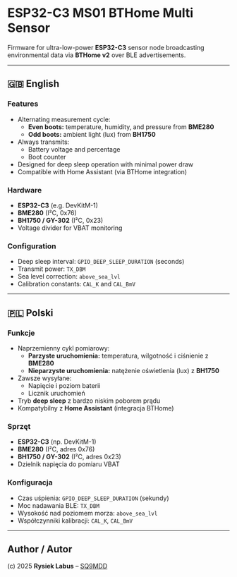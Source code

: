 # ESP32-C3 MS01 BTHome Multi Sensor

Firmware for ultra-low-power **ESP32-C3** sensor node broadcasting environmental data via **BTHome v2** over BLE advertisements.

---

## 🇬🇧 English

### Features
- Alternating measurement cycle:
  - **Even boots:** temperature, humidity, and pressure from **BME280**
  - **Odd boots:** ambient light (lux) from **BH1750**
- Always transmits:
  - Battery voltage and percentage
  - Boot counter
- Designed for deep sleep operation with minimal power draw
- Compatible with Home Assistant (via BTHome integration)

### Hardware
- **ESP32-C3** (e.g. DevKitM-1)
- **BME280** (I²C, 0x76)
- **BH1750 / GY-302** (I²C, 0x23)
- Voltage divider for VBAT monitoring

### Configuration
- Deep sleep interval: `GPIO_DEEP_SLEEP_DURATION` (seconds)
- Transmit power: `TX_DBM`
- Sea level correction: `above_sea_lvl`
- Calibration constants: `CAL_K` and `CAL_BmV`

---

## 🇵🇱 Polski

### Funkcje
- Naprzemienny cykl pomiarowy:
  - **Parzyste uruchomienia:** temperatura, wilgotność i ciśnienie z **BME280**
  - **Nieparzyste uruchomienia:** natężenie oświetlenia (lux) z **BH1750**
- Zawsze wysyłane:
  - Napięcie i poziom baterii
  - Licznik uruchomień
- Tryb **deep sleep** z bardzo niskim poborem prądu
- Kompatybilny z **Home Assistant** (integracja BTHome)

### Sprzęt
- **ESP32-C3** (np. DevKitM-1)
- **BME280** (I²C, adres 0x76)
- **BH1750 / GY-302** (I²C, adres 0x23)
- Dzielnik napięcia do pomiaru VBAT

### Konfiguracja
- Czas uśpienia: `GPIO_DEEP_SLEEP_DURATION` (sekundy)  
- Moc nadawania BLE: `TX_DBM`  
- Wysokość nad poziomem morza: `above_sea_lvl`  
- Współczynniki kalibracji: `CAL_K`, `CAL_BmV`

---

## Author / Autor
(c) 2025 **Rysiek Labus** – [SQ9MDD](https://sq9mdd.qrz.pl)
